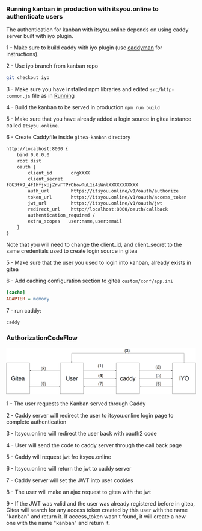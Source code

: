 ### Running kanban in production with itsyou.online to authenticate users

The authentication for kanban with itsyou.online depends on using caddy server built with iyo plugin. 
 
1 - Make sure to build caddy with iyo plugin (use [caddyman](https://github.com/incubaid/caddyman/) for instructions).

2 - Use iyo branch from kanban repo
```bash
git checkout iyo
```

3 - Make sure you have installed npm libraries and edited `src/http-common.js` file as in [Running](./running.md)  

4 - Build the kanban to be served in production `npm run build`

5 - Make sure that you have already added a login source in gitea instance called `Itsyou.online`.

6 - Create Caddyfile inside `gitea-kanban` directory
```
http://localhost:8000 {
    bind 0.0.0.0
    root dist
    oauth {
        client_id       orgXXXX
        client_secret	  f8G3fX9_4fIhfjxUjZrvFTPrObowRuL1i4iWnlXXXXXXXXXXX
        auth_url        https://itsyou.online/v1/oauth/authorize
        token_url       https://itsyou.online/v1/oauth/access_token
        jwt_url         https://itsyou.online/v1/oauth/jwt
        redirect_url    http://localhost:8000/oauth/callback
        authentication_required /
        extra_scopes   user:name,user:email
    }
}
```
Note that you will need to change the client_id, and client_secret to the same credentials used to create login source in gitea

5 - Make sure that the user you used to login into kanban, already exists in gitea

6 - Add caching configuration section to gitea `custom/conf/app.ini`
```ini
[cache]
ADAPTER = memory
```

7 - run caddy:
```bash
caddy
```

### AuthorizationCodeFlow

![AuthorizationCodeFlow](kanban.png)


1 - The user requests the Kanban served through Caddy

2 - Caddy server will redirect the user to itsyou.online login page to complete authentication 

3 - Itsyou.online will redirect the user back with oauth2 code

4 - User will send the code to caddy server through the call back page

5 - Caddy will request jwt fro itsyou.online

6 - Itsyou.online will return the jwt to caddy server

7 - Caddy server will set the JWT into user cookies

8 - The user will make an ajax request to gitea with the jwt

9 - If the JWT was valid and the user was already registered before in gitea, Gitea will search for any access token created by this user with the name "kanban" and return it. If access_token wasn't found, it will create a new one with the name "kanban" and return it.
   

